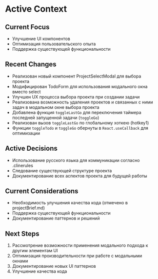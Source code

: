 # Active Context

## Current Focus
- Улучшение UI компонентов
- Оптимизация пользовательского опыта
- Поддержка существующей функциональности

## Recent Changes
- Реализован новый компонент ProjectSelectModal для выбора проекта
- Модифицирован TodoForm для использования модального окна вместо select
- Улучшен UX процесса выбора проекта при создании задачи
- Реализована возможность удаления проектов и связанных с ними задач в модальном окне выбора проекта
- Добавлена функция `toggleLastGo` для переключения таймера последней запущенной задачи (`toggleGo`)
- Реализован вызов `toggleLastGo` по глобальному хоткею (hotkey1)
- Функции `toggleTodo` и `toggleGo` обернуты в `React.useCallback` для оптимизации

## Active Decisions
- Использование русского языка для коммуникации согласно .clinerules
- Следование существующей структуре проекта
- Документирование всех аспектов проекта для будущей работы

## Current Considerations
- Необходимость улучшения качества кода (отмечено в projectBrief.md)
- Поддержка существующей функциональности
- Документирование паттернов и решений

## Next Steps
1. Рассмотрение возможности применения модального подхода к другим элементам UI
2. Оптимизация производительности при работе с модальными окнами
3. Документирование новых UI паттернов
4. Улучшение качества кода
